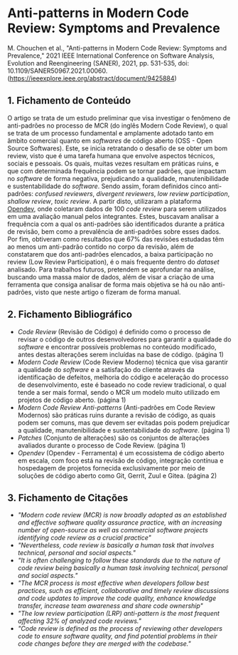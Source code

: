 # Anti-patterns in Modern Code Review: Symptoms and Prevalence

M. Chouchen et al., "Anti-patterns in Modern Code Review: Symptoms and Prevalence," 2021 IEEE International Conference on Software Analysis, Evolution and Reengineering (SANER), 2021, pp. 531-535, doi: 10.1109/SANER50967.2021.00060.(https://ieeexplore.ieee.org/abstract/document/9425884)
## 1. Fichamento de Conteúdo

O artigo se trata de um estudo preliminar que visa investigar o fenômeno de anti-padrões no processo de MCR (do inglês Modern Code Review), o qual se trata de um processo fundamental e amplamente adotado tanto em âmbito comercial quanto em _softwares_ de código aberto (OSS - Open Source Softwares). Este, se inicia retratando o desafio de se obter um bom review, visto que é uma tarefa humana que envolve aspectos técnicos, sociais e pessoais. Os quais, muitas vezes resultam em práticas ruins, e que com determinada frequência podem se tornar padrões, que impactam no _software_ de forma negativa, prejudicando a qualidade, manutenibilidade e sustentabilidade do _software_. Sendo assim, foram definidos cinco anti-padrões: _confused reviewers_,  _divergent reviewers_, _low review participation_,  _shallow review_, _toxic review_. A partir disto, utilizaram a plataforma [Opendev](https://opendev.org/), onde coletaram dados de 100 _code review_ para serem utilizados em uma avaliação manual pelos integrantes. Estes, buscavam analisar a frequência com a qual os anti-padrões são identificados durante a prática de revisão, bem como a prevalência de anti-padrões sobre esses dados. Por fim, obtiveram como resultados que 67%  das revisões estudadas têm ao menos um anti-padrão contido no corpo da revisão, além de constatarem que dos anti-padrões elencados, a baixa participação no review (Low Review Participation), é o mais frequente dentro do _dataset_ analisado. Para trabalhos futuros, pretendem se aprofundar na análise, buscando uma massa maior de dados, além de visar a criação de uma ferramenta que consiga analisar de forma mais objetiva se há ou não anti-padrões, visto que neste artigo o fizeram de forma manual.

## 2. Fichamento Bibliográfico 

* _Code Review_ (Revisão de Código) é definido como o processo de revisar o código de outros desenvolvedores para garantir a qualidade do _software_ e encontrar possíveis problemas no conteúdo modificado, antes destas alterações serem incluídas na base de código. (página 1)
* _Modern Code Review_ (Code Review Moderno) técnica que visa garantir a qualidade do _software_ e a satisfação do cliente através da identificação de defeitos, melhoria do código e aceleração do processo de desenvolvimento, este é baseado no code review tradicional, o qual tende a ser mais formal, sendo o MCR um modelo muito utilizado em projetos de código aberto. (página 1)
* _Modern Code Review Anti-patterns_ (Anti-padrões em Code Review Modernos) são práticas ruins durante a revisão de código, as quais podem ser comuns, mas que devem ser evitadas pois podem prejudicar a qualidade, manutenibilidade e sustentabilidade do _software_. (página 1)
* _Patches_ (Conjunto de alterações) são os conjuntos de alterações avaliados durante o processo de Code Review. (página 1)
* _Opendev_ (Opendev - Ferramenta) é um ecossistema de código aberto em escala, com foco está na revisão de código, integração contínua e hospedagem de projetos fornecida exclusivamente por meio de soluções de código aberto como Git, Gerrit, Zuul e Gitea. (página 2)

## 3. Fichamento de Citações 

* _"Modern code review (MCR) is now broadly adopted as an established and effective software quality assurance practice, with an increasing number of open-source as well as commercial software projects identifying code review as a crucial practice"_ 
* _"Nevertheless, code review is basically a human task that involves technical, personal and social aspects."_ 
* _"It is often challenging to follow these standards due to the nature of code review being basically a human task involving technical, personal and social aspects."_ 
* _"The MCR process is most effective when developers follow best practices, such as efficient, collaborative and timely review discussions and code updates to improve the code quality, enhance knowledge transfer, increase team awareness and share code ownership"_
* _"The low review participation (LRP) anti-pattern is the most frequent affecting 32% of analyzed code reviews."_
* _"Code review is defined as the process of reviewing other developers code to ensure software quality, and find potential problems in their code changes before they are merged with the codebase."_